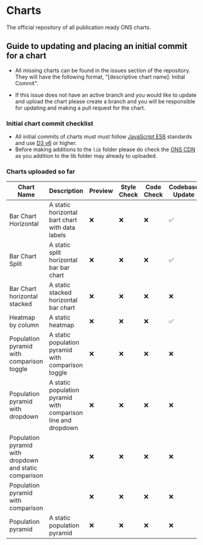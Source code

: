# Charts

The official repository of all publication ready ONS charts.

## Guide to updating and placing an initial commit for a chart

- All missing charts can be found in the issues section of the repository. They will have the following format, "[descriptive chart name]: Initial Commit".

- If this issue does not have an active branch and you would like to update and upload the chart please create a branch and you will be responsible for updating and making a pull request for the chart.

### Initial chart commit checklist

- All initial commits of charts must must follow [JavaScript ES6](https://www.w3schools.com/js/js_es6.asp) standards and use [D3 v6](https://observablehq.com/@d3/d3v6-migration-guide) or higher.
- Before making additions to the `lib` folder please do check the [ONS CDN](https://github.com/ONSdigital/cdn.ons.gov.uk-vendor) as you addition to the lib folder may already to uploaded.

### Charts uploaded so far

| Chart Name | Description | Preview | Style Check | Code Check | Codebase Update |
| -------- | -------- | -------- | -------- | -------- | -------- |
| Bar Chart Horizontal | A static horizontal bart chart with data labels | ❌ | ❌ | ❌ | ✅ |
| Bar Chart Split  | A static split horizontal bar bar chart | ❌ | ❌ | ❌ | ✅ |
| Bar Chart horizontal stacked | A static stacked horizontal bar chart | ❌ | ❌ | ❌ | ❌ |
| Heatmap by column | A static heatmap | ❌ | ❌ | ❌ | ✅ |
| Population pyramid with comparison toggle | A static population pyramid with comparison toggle | ❌ | ❌ | ❌ | ❌ |
| Population pyramid with dropdown | A static population pyramid with comparison line and dropdown | ❌ | ❌ | ❌ | ❌ |
| Population pyramid with dropdown and static comparison | | ❌ | ❌ | ❌ | ❌ |
| Population pyramid with comparison |  | ❌ | ❌ | ❌ | ❌ |
| Population pyramid | A static population pyramid | ❌ | ❌ | ❌ | ❌ |



